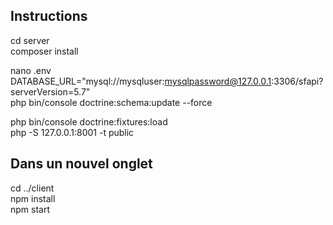 ## Instructions
cd server  
composer install  
  
nano .env  
DATABASE_URL="mysql://mysqluser:mysqlpassword@127.0.0.1:3306/sfapi?serverVersion=5.7"  
php bin/console doctrine:schema:update --force  
  
php bin/console doctrine:fixtures:load  
php -S 127.0.0.1:8001 -t public  
  
## Dans un nouvel onglet
cd ../client  
npm install  
npm start  





